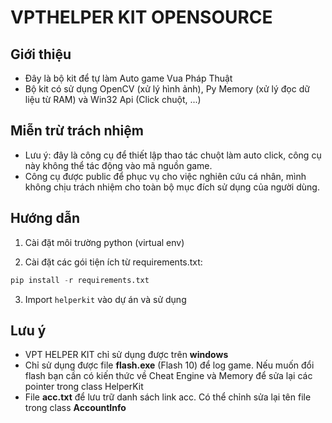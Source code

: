 # VPTHELPER KIT OPENSOURCE

## Giới thiệu

- Đây là bộ kit để tự làm Auto game Vua Pháp Thuật
- Bộ kit có sử dụng OpenCV (xử lý hình ảnh), Py Memory (xử lý đọc dữ liệu từ RAM) và Win32 Api (Click chuột, ...)

## Miễn trừ trách nhiệm

- Lưu ý: đây là công cụ để thiết lập thao tác chuột làm auto click, công cụ này không thể tác động vào mã nguồn game.
- Công cụ được public để phục vụ cho việc nghiên cứu cá nhân, mình không chịu trách nhiệm cho toàn bộ mục đích sử dụng của người dùng.

## Hướng dẫn

1. Cài đặt môi trường python (virtual env)

2. Cài đặt các gói tiện ích từ requirements.txt:

```python
pip install -r requirements.txt
```

3. Import `helperkit` vào dự án và sử dụng

## Lưu ý

- VPT HELPER KIT chỉ sử dụng được trên **windows**
- Chỉ sử dụng được file **flash.exe** (Flash 10) để log game. Nếu muốn đổi flash bạn cần có kiến thức về Cheat Engine và Memory để sửa lại các pointer trong class HelperKit
- File **acc.txt** để lưu trữ danh sách link acc. Có thể chỉnh sửa lại tên file trong class **AccountInfo**
